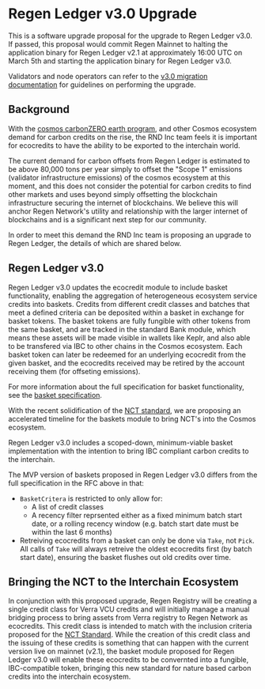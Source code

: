 # Regen Ledger v3.0 Upgrade

This is a software upgrade proposal for the upgrade to Regen Ledger v3.0. If passed, this proposal would commit Regen Mainnet to halting the application binary for Regen Ledger v2.1 at approximately 16:00 UTC on March 5th and starting the application binary for Regen Ledger v3.0.

Validators and node operators can refer to the [v3.0 migration documentation](https://docs.regen.network/migrations/v3.0-upgrade) for guidelines on performing the upgrade.

## Background

With the [cosmos carbonZERO earth program](https://earthstate.ixo.world/zero/), and other Cosmos ecosystem demand for carbon credits on the rise, the RND Inc team feels it is important for ecocredits to have the ability to be exported to the interchain world.

The current demand for carbon offsets from Regen Ledger is estimated to be above 80,000 tons per year simply to offset the "Scope 1" emissions (validator infrastructure emissions) of the cosmos ecosystem at this moment, and this does not consider the potential for carbon credits to find other markets and uses beyond simply offsetting the blockchain infrastructure securing the internet of blockchains. We believe this will anchor Regen Network's utility and relationship with the larger internet of blockchains and is a significant next step for our community.

In order to meet this demand the RND Inc team is proposing an upgrade to Regen Ledger, the details of which are shared below.

## Regen Ledger v3.0

Regen Ledger v3.0 updates the ecocredit module to include basket functionality, enabling the aggregation of heterogeneous ecosystem service credits into baskets. Credits from different credit classes and batches that meet a defined criteria can be deposited within a basket in exchange for basket tokens. The basket tokens are fully fungible with other tokens from the same basket, and are tracked in the standard Bank module, which means these assets will be made visible in wallets like Keplr, and also able to be transfered via IBC to other chains in the Cosmos ecosystem. Each basket token can later be redeemed for an underlying ecocredit from the given basket, and the ecocredits received may be retired by the account receiving them (for offseting emissions).

For more information about the full specification for basket functionality, see the [basket specification](https://github.com/regen-network/regen-ledger/blob/master/rfcs/002-baskets-specification.md).

With the recent solidification of the [NCT standard](https://docs.toucan.earth/protocol/pool/pool-parties/nct-pool-party-report), we are proposing an accelerated timeline for the baskets module to bring NCT's into the Cosmos ecosystem.

Regen Ledger v3.0 includes a scoped-down, minimum-viable basket implementation with the intention to bring IBC compliant carbon credits to the interchain. 

The MVP version of baskets proposed in Regen Ledger v3.0 differs from the full specification in the RFC above in that:

- `BasketCritera` is restricted to only allow for:
  - A list of credit classes
  - A recency filter reprsented either as a fixed minimum batch start date, or a rolling recency window (e.g. batch start date must be within the last 6 months)
- Retreiving ecocredits from a basket can only be done via `Take`, not `Pick`. All calls of `Take` will always retreive the oldest ecocredits first (by batch start date), ensuring the basket flushes out old credits over time.

## Bringing the NCT to the Interchain Ecosystem

In conjunction with this proposed upgrade, Regen Registry will be creating a single credit class for Verra VCU credits and will initially manage a manual bridging process to bring assets from Verra registry to Regen Network as ecocredits. This credit class is intended to match with the inclusion criteria proposed for the [NCT Standard](https://docs.toucan.earth/protocol/pool/pool-parties/nct-pool-party-report). While the creation of this credit class and the issuing of these credits is something that can happen with the current version live on mainnet (v2.1), the basket module proposed for Regen Ledger v3.0 will enable these ecocredits to be convernted into a fungible, IBC-compatible token, bringing this new standard for nature based carbon credits into the interchain ecosystem.
